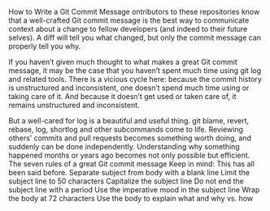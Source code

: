 How to Write a Git Commit Message
ontributors to these repositories know that a well-crafted Git commit message is the best way to communicate context about a change to fellow developers (and indeed to their future selves). A diff will tell you what changed, but only the commit message can properly tell you why.

If you haven’t given much thought to what makes a great Git commit message, it may be the case that you haven’t spent much time using git log and related tools. There is a vicious cycle here: because the commit history is unstructured and inconsistent, one doesn’t spend much time using or taking care of it. And because it doesn’t get used or taken care of, it remains unstructured and inconsistent.

But a well-cared for log is a beautiful and useful thing. git blame, revert, rebase, log, shortlog and other subcommands come to life. Reviewing others’ commits and pull requests becomes something worth doing, and suddenly can be done independently. Understanding why something happened months or years ago becomes not only possible but efficient.
The seven rules of a great Git commit message
Keep in mind: This has all been said before.
Separate subject from body with a blank line
Limit the subject line to 50 characters
Capitalize the subject line
Do not end the subject line with a period
Use the imperative mood in the subject line
Wrap the body at 72 characters
Use the body to explain what and why vs. how

